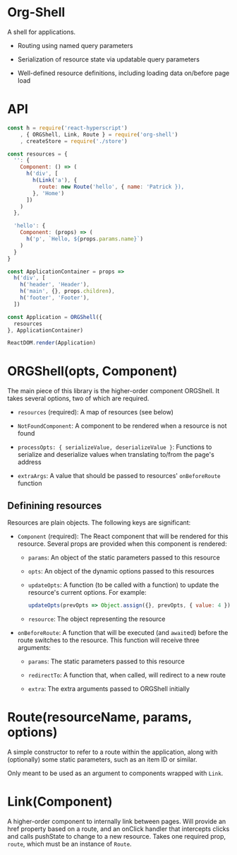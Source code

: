 # Org-Shell

A shell for applications.

  * Routing using named query parameters

  * Serialization of resource state via updatable query parameters

  * Well-defined resource definitions, including loading data on/before page
    load

# API

```js
const h = require('react-hyperscript')
    , { ORGShell, Link, Route } = require('org-shell')
    , createStore = require('./store')

const resources = {
  '': {
    Component: () => (
      h('div', [
        h(Link('a'), {
          route: new Route('hello', { name: 'Patrick }),
        }, 'Home')
      ])
    )
  },

  'hello': {
    Component: (props) => (
      h('p', `Hello, ${props.params.name}`)
    )
  }
}

const ApplicationContainer = props =>
  h('div', [
    h('header', 'Header'),
    h('main', {}, props.children),
    h('footer', 'Footer'),
  ])

const Application = ORGShell({
  resources
}, ApplicationContainer)

ReactDOM.render(Application)
```

# ORGShell(opts, Component)

The main piece of this library is the higher-order component ORGShell. It takes several options, two of which are required.

  * `resources` (required): A map of resources (see below)

  * `NotFoundComponent`: A component to be rendered when a resource is not found

  * `processOpts: { serializeValue, deserializeValue }`: Functions to serialize and deserialize values when translating to/from the page's address

  * `extraArgs`: A value that should be passed to resources' `onBeforeRoute` function

## Definining resources

Resources are plain objects. The following keys are significant:

  * `Component` (required): The React component that will be rendered for this resource. Several props are provided when this component is rendered:

    - `params`: An object of the static parameters passed to this resource

    - `opts`: An object of the dynamic options passed to this resources

    - `updateOpts`: A function (to be called with a function) to update the resource's current options. For example:

        ```js
        updateOpts(prevOpts => Object.assign({}, prevOpts, { value: 4 }))
        ```
    - `resource`: The object representing the resource

  * `onBeforeRoute`: A function that will be executed (and `await`ed) before the route switches to the resource. This function will receive three arguments:

    - `params`: The static parameters passed to this resource

    - `redirectTo`: A function that, when called, will redirect to a new route

    - `extra`: The extra arguments passed to ORGShell initially

# Route(resourceName, params, options)

A simple constructor to refer to a route within the application, along with (optionally) some static parameters, such as an item ID or similar.

Only meant to be used as an argument to components wrapped with `Link`.

# Link(Component)

A higher-order component to internally link between pages. Will provide an href property based on a route, and an onClick handler that intercepts clicks and calls pushState to change to a new resource. Takes one required prop, `route`, which must be an instance of `Route`.
